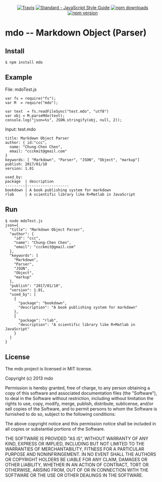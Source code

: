 <p align="center">
  <a href="https://travis-ci.org/feross/standard"><img src="https://img.shields.io/travis/feross/standard/master.svg" alt="Travis"></a>
  <a href="http://standardjs.com"><img src="https://img.shields.io/badge/code_style-standard-brightgreen.svg" alt="Standard - JavaScript Style Guide"></a>
  <a href="https://www.npmjs.com/package/mdo"><img src="https://img.shields.io/npm/dm/mdo.svg" alt="npm downloads"></a>
  <a href="https://www.npmjs.com/package/mdo"><img src="https://img.shields.io/npm/v/mdo.svg" alt="npm version"></a>
</p>

# mdo -- Markdown Object (Parser)

## Install

```
$ npm install mdo
```

## Example

File: mdoTest.js

```
var fs = require("fs");
var M  = require("mdo");

var text  = fs.readFileSync("test.mdo", "utf8")
var obj = M.parseMdo(text);
console.log("json=%s", JSON.stringify(obj, null, 2));
```

Input: test.mdo

```
title: Markdown Object Parser
author: { id:"ccc",
  name: "Chung-Chen Chen",
  email: "ccckmit@gmail.com"
}
keywords: [ "Markdown", "Parser", "JSON", "Object", "markup"]
publish: 2017/01/10
version: 1.01

used_by: 
package  | description
---------|-------------------
bookdown | A book publishing system for markdown
rlab     | A scientific library like R+Matlab in JavaScript
```

## Run 

```
$ node mdoTest.js
json={
  "title": "Markdown Object Parser",
  "author": {
    "id": "ccc",
    "name": "Chung-Chen Chen",
    "email": "ccckmit@gmail.com"
  },
  "keywords": [
    "Markdown",
    "Parser",
    "JSON",
    "Object",
    "markup"
  ],
  "publish": "2017/01/10",
  "version": 1.01,
  "used_by": [
    {
      "package": "bookdown",
      "description": "A book publishing system for markdown"
    },
    {
      "package": "rlab",
      "description": "A scientific library like R+Matlab in JavaScript"
    }
  ]
}
```

## License

The mdo project is licensed in MIT license.

Copyright (c) 2013 mdo

Permission is hereby granted, free of charge, to any person obtaining a copy
of this software and associated documentation files (the "Software"), to deal
in the Software without restriction, including without limitation the rights
to use, copy, modify, merge, publish, distribute, sublicense, and/or sell
copies of the Software, and to permit persons to whom the Software is
furnished to do so, subject to the following conditions:

The above copyright notice and this permission notice shall be included in
all copies or substantial portions of the Software.

THE SOFTWARE IS PROVIDED "AS IS", WITHOUT WARRANTY OF ANY KIND, EXPRESS OR
IMPLIED, INCLUDING BUT NOT LIMITED TO THE WARRANTIES OF MERCHANTABILITY,
FITNESS FOR A PARTICULAR PURPOSE AND NONINFRINGEMENT. IN NO EVENT SHALL THE
AUTHORS OR COPYRIGHT HOLDERS BE LIABLE FOR ANY CLAIM, DAMAGES OR OTHER
LIABILITY, WHETHER IN AN ACTION OF CONTRACT, TORT OR OTHERWISE, ARISING FROM,
OUT OF OR IN CONNECTION WITH THE SOFTWARE OR THE USE OR OTHER DEALINGS IN
THE SOFTWARE.



